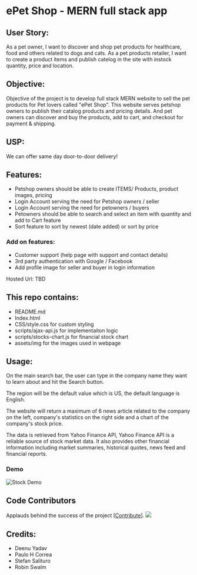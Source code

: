 # ePet Shop - MERN full stack app

## User Story: 
As a pet owner, I want to discover and shop pet products for healthcare, food and others related to dogs and cats. 
As a pet products retailer, I want to create a product items and publish catelog in the site with instock quantity, price and location.

## Objective:

Objective of the project is to develop full stack MERN website to sell the pet products for Pet lovers called "ePet Shop". This website serves petshop owners to publish their catalog products and pricing details. And pet owners can discover and buy the products, add to cart, and checkout for payment & shipping. 

## USP:

We can offer same day door-to-door delivery! 

## Features:

- Petshop owners should be able to create ITEMS/ Products, product images, pricing
- Login Account serving the need for Petshop owners / seller
- Login Account serving the need for petowners / buyers
- Petowners should be able to search and select an item with quantity and add to Cart feature
- Sort feature to sort by newest (date added) or sort by price

### Add on features:

- Customer support (help page with support and contact details)
- 3rd party authentication with Google / Facebook
- Add profile image for seller and buyer in login information

Hosted Url: TBD

## This repo contains:
* README.md 
* Index.html
* CSS/style.css for custom styling
* scripts/ajax-api.js for implementaiton logic
* scripts/stocks-chart.js for financial stock chart
* assets/img for the images used in webpage

## Usage:
On the main search bar, the user can type in the company name they want to learn about and hit the Search button. 

The region will be the default value which is US, the default language is English. 

The website will return a maximum of 6 news article related to the company on the left, company's statistics on the right side and a chart of the company's stock price. 

The data is retrieved from Yahoo Finance API, Yahoo Finance API is a reliable source of stock market data. It also provides other financial information including market summaries, historical quotes, news feed and financial reports. 

### Demo

![Stock Demo](assets/img/demo.gif)

## Code Contributors

Applauds behind the success of the project [[Contribute](CONTRIBUTING.md)].
<a href="https://github.com/deenuy/uoft-mern-stack-ePet-shop-app/graphs/contributors"><img src="https://github.com/deenuy/uoft-mern-stack-ePet-shop-app/graphs/contributors" /></a>

## Credits:
* Deenu Yadav
* Paulo H Correa
* Stefan Salituro
* Robin Swalm